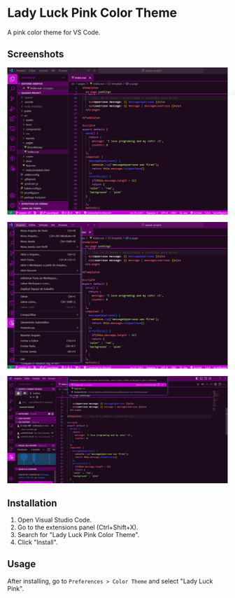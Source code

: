 # Lady Luck Pink Color Theme

A pink color theme for VS Code.

## Screenshots

![Screenshot](https://github.com/ILadyLuckI/images/blob/main/cap1.jpg)

![Screenshot](https://github.com/ILadyLuckI/images/blob/main/cap2.jpg)

![Screenshot](https://github.com/ILadyLuckI/images/blob/main/cap3.jpg)

## Installation

1. Open Visual Studio Code.
2. Go to the extensions panel (Ctrl+Shift+X).
3. Search for "Lady Luck Pink Color Theme".
4. Click "Install".

## Usage

After installing, go to `Preferences > Color Theme` and select "Lady Luck Pink".
